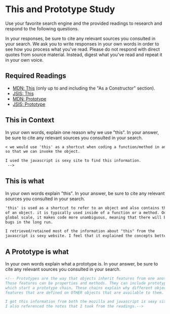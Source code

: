 # This and Prototype Study

Use your favorite search engine and the provided readings to research and
respond to the following questions.

In your responses, be sure to cite any relevant sources you consulted in your
search. We ask you to write responses in your own words in order to see how you
process what you've read. Please do not respond with direct quotes from source
material. Instead, digest what you've read and repeat it in your own voice.

## Required Readings

-   [MDN: This](https://developer.mozilla.org/en-US/docs/Web/JavaScript/Reference/Operators/this)
(only up to and including the "As a Constructor" section).
-   [JSIS: This](http://javascriptissexy.com/understand-javascripts-this-with-clarity-and-master-it/)
-   [MDN: Prototype](https://developer.mozilla.org/en-US/docs/Learn/JavaScript/Objects/Object_prototypes)
-   [JSIS: Prototype](http://javascriptissexy.com/javascript-prototype-in-plain-detailed-language/)

## This in Context

In your own words, explain one reason why we use "this". In your answer, be
sure to cite any relevant sources you consulted in your search.

```md
< we would use 'this' as a shortcut when coding a function/method in an object
so that we can invoke the object.

I used the javascript is sexy site to find this information.
 -->
```

## This is what

In your own words explain "this".  In your answer, be
sure to cite any relevant sources you consulted in your search.

```md
'this' is used as a shortcut to refer to an object and also contains the value
of an object. it is typically used inside of a function or a method. On a
global scale, it makes code more unambiguous, meaning that there will be less
bugs in the long run.

I retrieved/retained most of the information about "this" from the
javascript is sexy website. I feel that it explained the concepts better.
```

## A Prototype is what

In your own words explain what a prototype is.  In your answer, be
sure to cite any relevant sources you consulted in your search.

```md
<!-- Prototypes are the way that objects inherit features from one another.
Those features can be properties and methods. They can include prototype objects
which start a prototype chain. These chains explain why different objects have
features that are defined on OTHER objects that are available to them.

I got this information from both the mozilla and javascript is sexy sites.
I also referenced the notes that I took from the readings.-->
```
